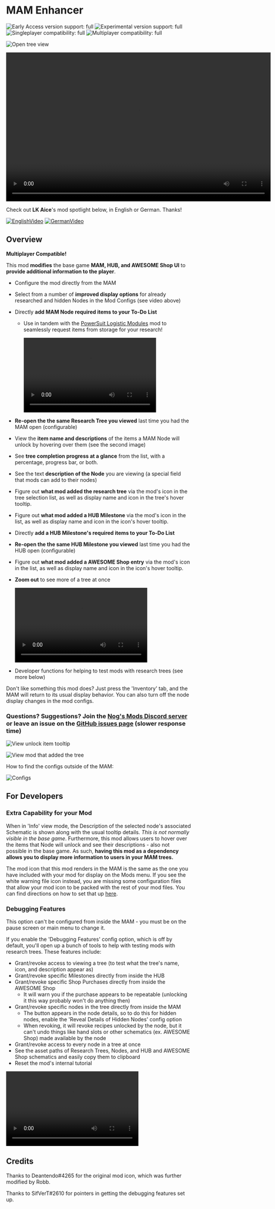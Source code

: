 # MAM Enhancer

![Early Access version support: full](https://i.imgur.com/1TXo5em.png)
![Experimental version support: full](https://i.imgur.com/kvJ4ZoR.png)
![Singleplayer compatibility: full](https://i.imgur.com/S8roc0Y.png)
![Multiplayer compatibility: full](https://i.imgur.com/EnOtDkM.png)

![Open tree view](https://i.imgur.com/B9a00jz.png)

<video controls="" width="720" height="405">
  <source src="https://i.imgur.com/FGeZnKd.mp4" autoplay="" controls="" type="video/mp4">
</video>

Check out **LK Aice**'s mod spotlight below, in English or German. Thanks!

[![EnglishVideo](https://img.youtube.com/vi/RYDA1s_fKhc/mqdefault.jpg)](https://www.youtube.com/watch?v=RYDA1s_fKhc)
[![GermanVideo](https://img.youtube.com/vi/4k5MACqssl8/mqdefault.jpg)](https://www.youtube.com/watch?v=RYDA1s_fKhc)

## Overview

**Multiplayer Compatible!**

This mod **modifies** the base game **MAM, HUB, and AWESOME Shop UI** to **provide additional information to the player**.

* Configure the mod directly from the MAM
* Select from a number of **improved display options** for already researched and hidden Nodes in the Mod Configs (see video above)
* Directly **add MAM Node required items to your To-Do List**
  * Use in tandem with the [PowerSuit Logistic Modules](https://ficsit.app/mod/AEr7ASfJHWpnhL) mod to seamlessly request items from storage for your research!

    <video controls="" width="360" height="203">
    <source src="https://i.imgur.com/h6bDMw6.mp4" autoplay="" controls="" type="video/mp4">
    </video>

* **Re-open the the same Research Tree you viewed** last time you had the MAM open (configurable)
* View the **item name and descriptions** of the items a MAM Node will unlock by hovering over them (see the second image)
* See **tree completion progress at a glance** from the list, with a percentage, progress bar, or both.
* See the text **description of the Node** you are viewing (a special field that mods can add to their nodes)
* Figure out **what mod added the research tree** via the mod's icon in the tree selection list, as well as display name and icon in the tree's hover tooltip.
* Figure out **what mod added a HUB Milestone** via the mod's icon in the list, as well as display name and icon in the icon's hover tooltip.
* Directly **add a HUB Milestone's required items to your To-Do List**
* **Re-open the the same HUB Milestone you viewed** last time you had the HUB open (configurable)
* Figure out **what mod added a AWESOME Shop entry** via the mod's icon in the list, as well as display name and icon in the icon's hover tooltip.
* **Zoom out** to see more of a tree at once

    <video controls="" width="360" height="203">
      <source src="https://i.imgur.com/V1OrNlE.mp4" autoplay="" controls="" type="video/mp4">
    </video>

* Developer functions for helping to test mods with research trees (see more below)

Don't like something this mod does? Just press the 'Inventory' tab, and the MAM will return to its usual display behavior.
You can also turn off the node display changes in the mod configs.

### Questions? Suggestions? Join the [Nog's Mods Discord server](https://discord.gg/uKKFX2tWfh) or leave an issue on the [GitHub issues page](https://github.com/Nogg-aholic/MAMTips/issues) (slower response time)

![View unlock item tooltip](https://i.imgur.com/nAoLJdI.png)

![View mod that added the tree](https://i.imgur.com/c50zyP5.png)

How to find the configs outside of the MAM:

![Configs](https://i.imgur.com/eX9QV58.png)

## For Developers

### Extra Capability for your Mod

When in 'Info' view mode, the Description of the selected node's associated Schematic is shown along with the usual tooltip details. *This is not normally visible in the base game*. Furthermore, this mod allows users to hover over the items that Node will unlock and see their descriptions - also not possible in the base game. As such, **having this mod as a dependency allows you to display more information to users in your MAM trees.**

The mod icon that this mod renders in the MAM is the same as the one you have included with your mod for display on the Mods menu. If you see the white warning file icon instead, you are missing some configuration files that allow your mod icon to be packed with the rest of your mod files. You can find directions on how to set that up [here](https://docs.ficsit.app/satisfactory-modding/latest/Development/BeginnersGuide/Adding_Ingame_Mod_Icon.html).

### Debugging Features

This option can't be configured from inside the MAM -
you must be on the pause screen or main menu to change it.

If you enable the 'Debugging Features' config option, which is off by default,
you'll open up a bunch of tools to help with testing mods with research trees.
These features include:

* Grant/revoke access to viewing a tree (to test what the tree's name, icon, and description appear as)
* Grant/revoke specific Milestones directly from inside the HUB
* Grant/revoke specific Shop Purchases directly from inside the AWESOME Shop
  * It will warn you if the purchase appears to be repeatable (unlocking it this way probably won't do anything then)
* Grant/revoke specific nodes in the tree directly from inside the MAM
  * The button appears in the node details, so to do this for hidden nodes, enable the 'Reveal Details of Hidden Nodes' config option
  * When revoking, it will revoke recipes unlocked by the node, but it can't undo things like hand slots or other schematics (ex. AWESOME Shop) made available by the node
* Grant/revoke access to every node in a tree at once
* See the asset paths of Research Trees, Nodes, and HUB and AWESOME Shop schematics and easily copy them to clipboard
* Reset the mod's internal tutorial

<video controls="" width="360" height="203">
  <source src="https://i.imgur.com/INP46Gk.mp4" autoplay="" controls="" type="video/mp4">
</video>

## Credits

Thanks to Deantendo#4265 for the original mod icon, which was further modified by Robb.

Thanks to SifVerT#2610 for pointers in getting the debugging features set up.

